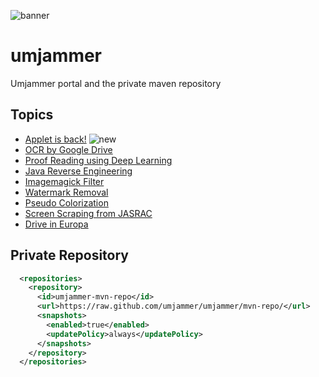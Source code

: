 ![banner](https://lh3.googleusercontent.com/Wa3f1ygtOsn4tWttVGDadXGQdSbq0vE0mB3np_opcot2vorFhO51nZuW_kUHDUJcNha57EiMs-Ib3RLQHAyLQ1YFrxzl1JITMhmkuAliqG0zhdEOQyArUPXRAUQ7c_kJud5zFkBpWQ=w2400)

# umjammer
Umjammer portal and the private maven repository

## Topics

* [Applet is back!](https://umjammer.github.io/umjammer/) ![new](https://img.shields.io/badge/new-release-yellow)
* [OCR by Google Drive](https://github.com/umjammer/vavi-apps-fuse/wiki/GoogleDriveOCR)
* [Proof Reading using Deep Learning](https://github.com/umjammer/umjammer/blob/wiki/DeepLearningProofReading.md)
* [Java Reverse Engineering](https://github.com/umjammer/umjammer/blob/wiki/JavaReverseEngineering.md)
* [Imagemagick Filter](https://github.com/umjammer/vavi-image-sandbox/wiki/ImageMagickFilter)
* [Watermark Removal](https://github.com/umjammer/vavi-image-sandbox/wiki/WatermarkRemoval)
* [Pseudo Colorization](https://github.com/umjammer/vavi-apps-pseudocolorization/wiki)
* [Screen Scraping from JASRAC](https://github.com/umjammer/vavi-util-screenscraping/wiki)
* [Drive in Europa](https://github.com/umjammer/vavi-apps-gps)

## Private Repository

```xml
  <repositories>
    <repository>
      <id>umjammer-mvn-repo</id>
      <url>https://raw.github.com/umjammer/umjammer/mvn-repo/</url>
      <snapshots>
        <enabled>true</enabled>
        <updatePolicy>always</updatePolicy>
      </snapshots>
    </repository>
  </repositories>
```
